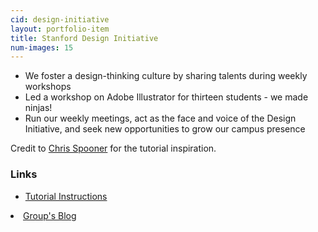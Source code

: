 ```yaml
---
cid: design-initiative
layout: portfolio-item
title: Stanford Design Initiative
num-images: 15
---
```


*   We foster a design-thinking culture by sharing talents during weekly workshops
*   Led a workshop on Adobe Illustrator for thirteen students - we made ninjas!
*   Run our weekly meetings, act as the face and voice of the Design Initiative, and seek new opportunities to grow our campus presence

Credit to <a href="http://www.blog.spoongraphics.co.uk/tutorials/illustrator-tutorial-create-a-gang-of-vector-ninjas" target="_blank">Chris Spooner</a> for the tutorial inspiration.

### Links

* [Tutorial Instructions](/img/design-initiative/illustrator-ninja-tutorial.pdf)
<li><a href="http://designinitiative.posterous.com" target="_blank">Group's Blog</a></li>
